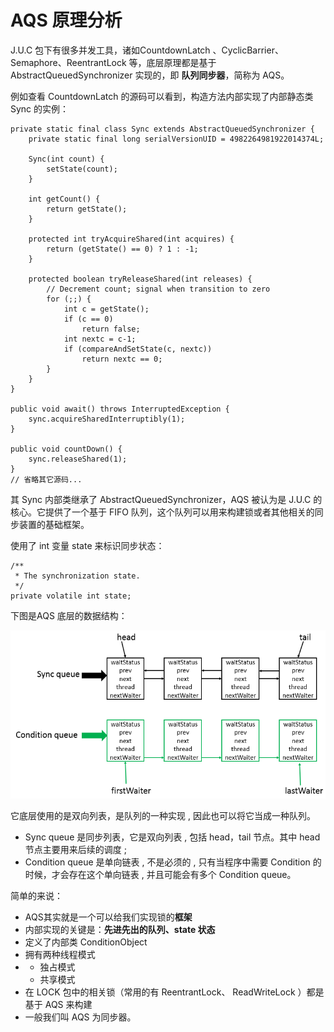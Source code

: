 # AQS 原理分析

J.U.C 包下有很多并发工具，诸如CountdownLatch 、CyclicBarrier、Semaphore、ReentrantLock 等，底层原理都是基于 AbstractQueuedSynchronizer 实现的，即 **队列同步器**，简称为 AQS。

例如查看 CountdownLatch 的源码可以看到，构造方法内部实现了内部静态类 Sync 的实例：

```
private static final class Sync extends AbstractQueuedSynchronizer {
    private static final long serialVersionUID = 4982264981922014374L;

    Sync(int count) {
        setState(count);
    }

    int getCount() {
        return getState();
    }

    protected int tryAcquireShared(int acquires) {
        return (getState() == 0) ? 1 : -1;
    }

    protected boolean tryReleaseShared(int releases) {
        // Decrement count; signal when transition to zero
        for (;;) {
            int c = getState();
            if (c == 0)
                return false;
            int nextc = c-1;
            if (compareAndSetState(c, nextc))
                return nextc == 0;
        }
    }
}

public void await() throws InterruptedException {
	sync.acquireSharedInterruptibly(1);
}

public void countDown() {
	sync.releaseShared(1);
}
// 省略其它源码...
```

其 Sync 内部类继承了 AbstractQueuedSynchronizer，AQS 被认为是 J.U.C 的核心。它提供了一个基于 FIFO 队列，这个队列可以用来构建锁或者其他相关的同步装置的基础框架。

使用了 int 变量 state 来标识同步状态：

```
/**
 * The synchronization state.
 */
private volatile int state;
```



下图是AQS 底层的数据结构： 

![](images/06-01.png) 

它底层使用的是双向列表，是队列的一种实现 , 因此也可以将它当成一种队列。

- Sync queue 是同步列表，它是双向列表 , 包括 head，tail 节点。其中 head 节点主要用来后续的调度 ;
- Condition queue 是单向链表 , 不是必须的 , 只有当程序中需要 Condition 的时候，才会存在这个单向链表 , 并且可能会有多个 Condition queue。

简单的来说：

- AQS其实就是一个可以给我们实现锁的**框架**
- 内部实现的关键是：**先进先出的队列、state 状态**
- 定义了内部类 ConditionObject
- 拥有两种线程模式
- - 独占模式
  - 共享模式
- 在 LOCK 包中的相关锁（常用的有 ReentrantLock、 ReadWriteLock ）都是基于 AQS 来构建
- 一般我们叫 AQS 为同步器。

